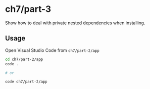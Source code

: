 # ch7/part-3

Show how to deal with private nested dependencies when installing.

## Usage

Open Visual Studio Code from `ch7/part-2/app`

```bash
cd ch7/part-2/app
code .

# or

code ch7/part-2/app
```
